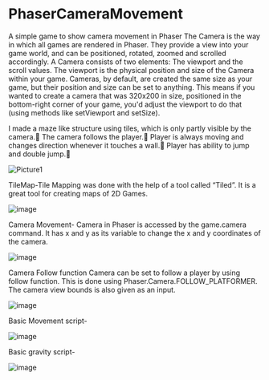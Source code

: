 # PhaserCameraMovement
A simple game to show camera movement in Phaser
The Camera is the way in which all games are rendered in Phaser. They provide a view into your game world, and can be positioned, rotated, zoomed and scrolled accordingly.
A Camera consists of two elements: The viewport and the scroll values.
The viewport is the physical position and size of the Camera within your game. Cameras, by default, are created the same size as your game, but their position and size can be set to anything. This means if you wanted to create a camera that was 320x200 in size, positioned in the bottom-right corner of your game, you'd adjust the viewport to do that (using methods like setViewport and setSize).

I made a maze like structure using tiles, which is only partly visible by the camera.
The camera follows the player.
Player is always moving and changes direction whenever it touches a wall.
Player has ability to jump and double jump.


![Picture1](https://user-images.githubusercontent.com/56742160/97320209-9260ab00-1893-11eb-9358-1ca7e67d2a09.png)

TileMap-Tile Mapping was done with the help of a tool called “Tiled”. It is a great tool for creating maps of 2D Games.

![image](https://user-images.githubusercontent.com/56742160/97320805-34809300-1894-11eb-8475-72ef2492e3b5.png)


Camera Movement-
Camera in Phaser is accessed by the 
game.camera command.
It has x and y as its variable to change the 
x and y coordinates of the camera.

![image](https://user-images.githubusercontent.com/56742160/97320851-3ea29180-1894-11eb-9fc7-50ae9091c791.png)

Camera Follow function
Camera can be set to follow a player by using follow function.
This is done using Phaser.Camera.FOLLOW_PLATFORMER.
The camera view bounds is also given as an input.

![image](https://user-images.githubusercontent.com/56742160/97320925-537f2500-1894-11eb-8392-23b75fc54d97.png)

Basic Movement script-

![image](https://user-images.githubusercontent.com/56742160/97321126-8d502b80-1894-11eb-99c9-884e06cb4d26.png)

Basic gravity script-

![image](https://user-images.githubusercontent.com/56742160/97321201-a062fb80-1894-11eb-9d1c-7c0af10af168.png)






